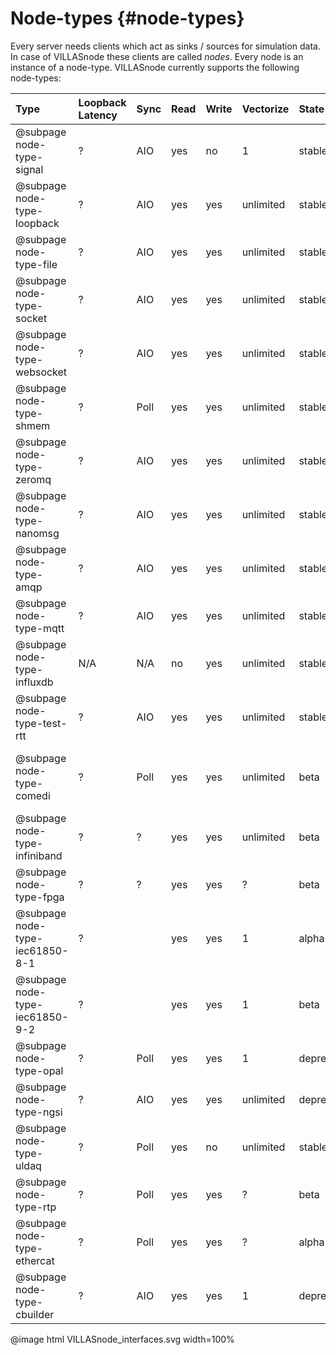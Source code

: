 # Node-types {#node-types}

Every server needs clients which act as sinks / sources for simulation data. In case of VILLASnode these clients are called _nodes_.
Every node is an instance of a node-type. VILLASnode currently supports the following node-types:

| Type                            | Loopback Latency | Sync  | Read | Write | Vectorize | State      | Comments |
| :--                             | :--              | :--   | :--  | :--   | :--       | :--        | :-- |
| @subpage node-type-signal       | ?                | AIO   | yes  | no    | 1         | stable     | |
| @subpage node-type-loopback     | ?                | AIO   | yes  | yes   | unlimited | stable     | |
| @subpage node-type-file         | ?                | AIO   | yes  | yes   | unlimited | stable     | |
| @subpage node-type-socket       | ?                | AIO   | yes  | yes   | unlimited | stable     | |
| @subpage node-type-websocket    | ?                | AIO   | yes  | yes   | unlimited | stable     | |
| @subpage node-type-shmem        | ?                | Poll  | yes  | yes   | unlimited | stable     | |
| @subpage node-type-zeromq       | ?                | AIO   | yes  | yes   | unlimited | stable     | |
| @subpage node-type-nanomsg      | ?                | AIO   | yes  | yes   | unlimited | stable     | |
| @subpage node-type-amqp         | ?                | AIO   | yes  | yes   | unlimited | stable     | |
| @subpage node-type-mqtt         | ?                | AIO   | yes  | yes   | unlimited | stable     | |
| @subpage node-type-influxdb     | N/A              | N/A   | no   | yes   | unlimited | stable     | |
| @subpage node-type-test-rtt     | ?                | AIO   | yes  | yes   | unlimited | stable     | Virtual node-type |
| @subpage node-type-comedi       | ?                | Poll  | yes  | yes   | unlimited | beta       | Support for a wide range of Analog/Digital Input/Output cards |
| @subpage node-type-infiniband   | ?                | ?     | yes  | yes   | unlimited | beta       | |
| @subpage node-type-fpga         | ?                | ?     | yes  | yes   | ?         | beta       | |
| @subpage node-type-iec61850-8-1 | ?                |       | yes  | yes   | 1         | alpha      | |
| @subpage node-type-iec61850-9-2 | ?                |       | yes  | yes   | 1         | beta       | |
| @subpage node-type-opal         | ?                | Poll  | yes  | yes   | 1         | deprecated | |
| @subpage node-type-ngsi         | ?                | AIO   | yes  | yes   | unlimited | deprecated | Use WebSockets for Live data |
| @subpage node-type-uldaq        | ?                | Poll  | yes  | no    | unlimited | stable     | |
| @subpage node-type-rtp          | ?                | Poll  | yes  | yes   | ?         | beta       | |
| @subpage node-type-ethercat     | ?                | Poll  | yes  | yes   | ?         | alpha      | |
| @subpage node-type-cbuilder     | ?                | AIO   | yes  | yes   | 1         | deprecated | |

@image html VILLASnode_interfaces.svg width=100%

